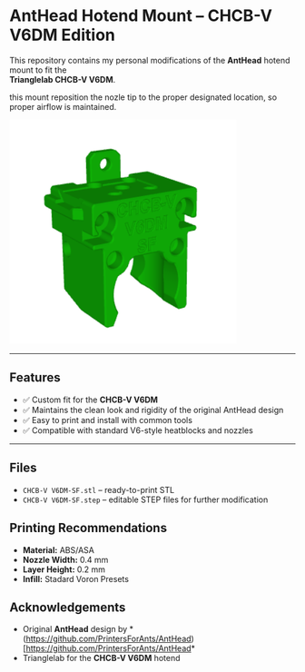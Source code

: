 # AntHead Hotend Mount – CHCB-V V6DM Edition

This repository contains my personal modifications of the **AntHead** hotend mount to fit the  
**Trianglelab CHCB-V V6DM**.  

this mount reposition the nozle tip to the proper designated location, so proper airflow is maintained.

<img src="CHCB-V V6DM-SF.png" alt="CHCB-V-SF" width="400">

---

## Features

- ✅ Custom fit for the **CHCB-V V6DM**
- ✅ Maintains the clean look and rigidity of the original AntHead design  
- ✅ Easy to print and install with common tools  
- ✅ Compatible with standard V6-style heatblocks and nozzles

---

## Files

- `CHCB-V V6DM-SF.stl` – ready-to-print STL
- `CHCB-V V6DM-SF.step` – editable STEP files for further modification

## Printing Recommendations

- **Material:** ABS/ASA
- **Nozzle Width:** 0.4 mm  
- **Layer Height:** 0.2 mm  
- **Infill:** Stadard Voron Presets

## Acknowledgements

- Original **AntHead** design by * (https://github.com/PrintersForAnts/AntHead)[https://github.com/PrintersForAnts/AntHead* 
- Trianglelab for the **CHCB-V V6DM** hotend
